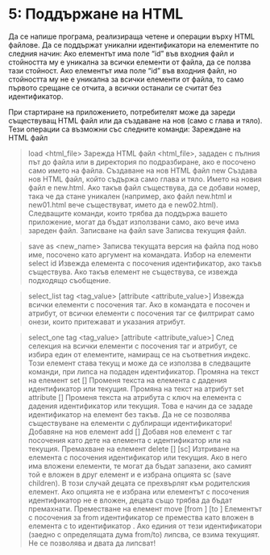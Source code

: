 # 5: Поддържане на HTML
Да се напише програма, реализираща четене и операции върху HTML файлове. 
Да се поддържат уникални идентификатори на елементите по следния начин:
Ако елементът има поле “id” във входния файл и стойността му е уникална за всички елементи от файла, да се ползва тази стойност.
Ако елементът има поле “id” във входния файл, но стойността му не е уникална за всички елементи от файла, то само първото срещане се отчита, а всички останали се считат без идентификатор.

При стартиране на приложението, потребителят може да зареди съществуващ HTML файл или да създаване на нов (само с глава и тяло). Тези операции са възможни със следните команди:
Зареждане на HTML файл
> load <html_file>
Зарежда HTML файл <html_file>, зададен с пълния път до файла или в директория по подразбиране, ако е посочено само името на файла.
Създаване на нов HTML файл
> new 
Създава нов HTML файл, който съдържа само глава и тяло. Името на новия файл е new.html. Ако такъв файл съществува, да се добави номер, така че да стане уникален (например, ако файл new.html и new01.html вече съществуват, името да е new02.html).
Следващите команди, които трябва да поддържа вашето приложение, могат да бъдат използвани само, ако вече има зареден файл. 
Записване на файл
> save
Записва текущия файл.

> save as <new_name>
Записва текущата версия на файла под ново име, посочено като аргумент на командата.
Избор на елементи
> select id <value>
Извежда елемента с посочения идентификатор, ако такъв съществува. Ако такъв елемент не съществува, се извежда подходящо съобщение.

> select_list tag <tag_value> [attribute <attribute_value>]
Извежда всички елементи с посочения таг. Ако в командата е посочен и атрибут, от всички елементи с посочения таг се филтрират само онези, които притежават и указания атрибут.

> select_one tag <tag_value> [attribute <attribute_value>] <index>
След селекция на всички елементи с посочения таг и атрибут, се избира един от елементите, намиращ се на съответния индекс. Този елемент става текущ и може да се използва в следващите команди, при липса на подаден идентификатор.
Промяна на текст на елемент 
> set <value> [<id>]
Променя текста на елемента с дадения идентификатор или текущия.
Промяна на текст на атрибут
> set attribute <key> <value> [<id>]
Променя текста на атрибута с ключ <key> на елемента с дадения идентификатор или текущия. Това е начин да се зададе идентификатор на елемент без такъв. Да не се позволява съществуване на елементи с дублиращи идентификатори!
Добавяне на нов елемент 
> add <tag> [<id>]
Добавя нов елемент с таг посочения <tag> като дете на елемента с идентификатор <id> или на текущия.
Премахване на елемент 
> delete [<id>] [sc]
Изтриване на елемента с посочения идентификатор или текущия. Ако в него има вложени елементи, те могат да бъдат запазени, ако самият той е вложен в друг елемент и е избрана опцията sc (save children). В този случай децата се прехвърлят към родителския елемент. Ако опцията не е избрана или елементът с посочения идентификатор не е вложен, децата също трябва да бъдат премахнати.
Преместване на елемент
> move [from <id>] [to <id>]
Елементът с посочения за from идентификатор <id>  се премества като вложен в елемента с to идентификатор <id>. Ако единия от тези идентификатори (заедно с определящата дума from/to) липсва, се взима текущият. Не се позволява и двата да липсват!
